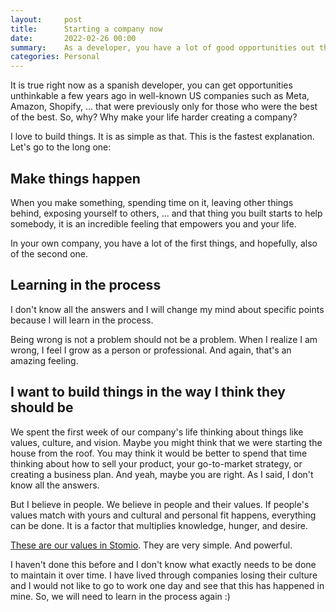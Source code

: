 ```yaml
---
layout:     post
title:      Starting a company now
date:       2022-02-26 00:00
summary:    As a developer, you have a lot of good opportunities out there right now, why make life difficult?
categories: Personal
---
```


It is true right now as a spanish developer, you can get opportunities unthinkable a few years ago in well-known US companies such as Meta, Amazon, Shopify, ... that were previously only for those who were the best of the best. So, why? Why make your life harder creating a company?

I love to build things. It is as simple as that. This is the fastest explanation. Let's go to the long one:

## Make things happen

When you make something, spending time on it, leaving other things behind, exposing yourself to others, ... and that thing you built starts to help somebody, it is an incredible feeling that empowers you and your life.

In your own company, you have a lot of the first things, and hopefully, also of the second one.

## Learning in the process

I don't know all the answers and I will change my mind about specific points because I will learn in the process.

Being wrong is not a problem should not be a problem. When I realize I am wrong, I feel I grow as a person or professional. And again, that's an amazing feeling.

## I want to build things in the way I think they should be

We spent the first week of our company's life thinking about things like values, culture, and vision. Maybe you might think that we were starting the house from the roof. You may think it would be better to spend that time thinking about how to sell your product, your go-to-market strategy, or creating a business plan. And yeah, maybe you are right. As I said, I don't know all the answers.

But I believe in people. We believe in people and their values. If people's values match with yours and cultural and personal fit happens, everything can be done. It is a factor that multiplies knowledge, hunger, and desire.

[These are our values in Stomio](https://stomio.io/about-us). They are very simple. And powerful.

I haven't done this before and I don't know what exactly needs to be done to maintain it over time. I have lived through companies losing their culture and I would not like to go to work one day and see that this has happened in mine. So, we will need to learn in the process again :)
